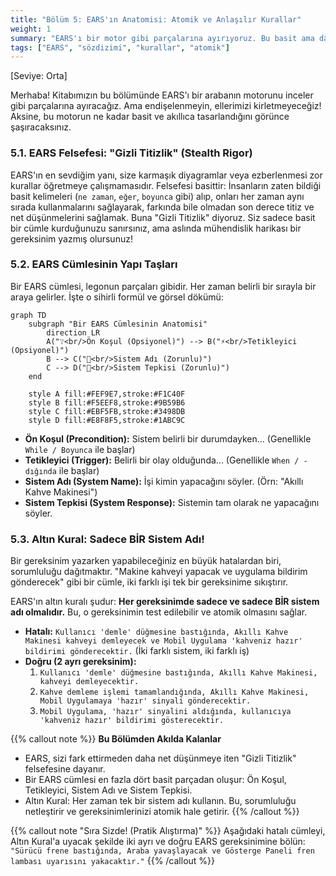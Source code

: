 ```yaml
---
title: "Bölüm 5: EARS'ın Anatomisi: Atomik ve Anlaşılır Kurallar"
weight: 1
summary: "EARS'ı bir motor gibi parçalarına ayırıyoruz. Bu basit ama dâhiyane yapının, karmaşık fikirleri nasıl herkesin anlayacağı atomik parçalara böldüğünü keşfedin."
tags: ["EARS", "sözdizimi", "kurallar", "atomik"]
---
```

[Seviye: Orta]

Merhaba! Kitabımızın bu bölümünde EARS'ı bir arabanın motorunu inceler gibi parçalarına ayıracağız. Ama endişelenmeyin, ellerimizi kirletmeyeceğiz! Aksine, bu motorun ne kadar basit ve akıllıca tasarlandığını görünce şaşıracaksınız.

### 5.1. EARS Felsefesi: "Gizli Titizlik" (Stealth Rigor)

EARS'ın en sevdiğim yanı, size karmaşık diyagramlar veya ezberlenmesi zor kurallar öğretmeye çalışmamasıdır. Felsefesi basittir: İnsanların zaten bildiği basit kelimeleri (`ne zaman`, `eğer`, `boyunca` gibi) alıp, onları her zaman aynı sırada kullanmalarını sağlayarak, farkında bile olmadan son derece titiz ve net düşünmelerini sağlamak. Buna "Gizli Titizlik" diyoruz. Siz sadece basit bir cümle kurduğunuzu sanırsınız, ama aslında mühendislik harikası bir gereksinim yazmış olursunuz!

### 5.2. EARS Cümlesinin Yapı Taşları

Bir EARS cümlesi, legonun parçaları gibidir. Her zaman belirli bir sırayla bir araya gelirler. İşte o sihirli formül ve görsel dökümü:

```mermaid
graph TD
    subgraph "Bir EARS Cümlesinin Anatomisi"
        direction LR
        A("❔<br/>Ön Koşul (Opsiyonel)") --> B("⚡<br/>Tetikleyici (Opsiyonel)")
        B --> C("🤖<br/>Sistem Adı (Zorunlu)")
        C --> D("🎯<br/>Sistem Tepkisi (Zorunlu)")
    end

    style A fill:#FEF9E7,stroke:#F1C40F
    style B fill:#F5EEF8,stroke:#9B59B6
    style C fill:#EBF5FB,stroke:#3498DB
    style D fill:#E8F8F5,stroke:#1ABC9C
```

* **Ön Koşul (Precondition):** Sistem belirli bir durumdayken... (Genellikle `While / Boyunca` ile başlar)
* **Tetikleyici (Trigger):** Belirli bir olay olduğunda... (Genellikle `When / -dığında` ile başlar)
* **Sistem Adı (System Name):** İşi kimin yapacağını söyler. (Örn: "Akıllı Kahve Makinesi")
* **Sistem Tepkisi (System Response):** Sistemin tam olarak ne yapacağını söyler.

### 5.3. Altın Kural: Sadece BİR Sistem Adı!

Bir gereksinim yazarken yapabileceğiniz en büyük hatalardan biri, sorumluluğu dağıtmaktır. "Makine kahveyi yapacak ve uygulama bildirim gönderecek" gibi bir cümle, iki farklı işi tek bir gereksinime sıkıştırır.

EARS'ın altın kuralı şudur: **Her gereksinimde sadece ve sadece BİR sistem adı olmalıdır.** Bu, o gereksinimin test edilebilir ve atomik olmasını sağlar.

* **Hatalı:** `Kullanıcı 'demle' düğmesine bastığında, Akıllı Kahve Makinesi kahveyi demleyecek ve Mobil Uygulama 'kahveniz hazır' bildirimi gönderecektir.` (İki farklı sistem, iki farklı iş)
* **Doğru (2 ayrı gereksinim):**
    1.  `Kullanıcı 'demle' düğmesine bastığında, Akıllı Kahve Makinesi, kahveyi demleyecektir.`
    2.  `Kahve demleme işlemi tamamlandığında, Akıllı Kahve Makinesi, Mobil Uygulamaya 'hazır' sinyali gönderecektir.`
    3.  `Mobil Uygulama, 'hazır' sinyalini aldığında, kullanıcıya 'kahveniz hazır' bildirimi gösterecektir.`

{{% callout note %}}
**Bu Bölümden Akılda Kalanlar**

* EARS, sizi fark ettirmeden daha net düşünmeye iten "Gizli Titizlik" felsefesine dayanır.
* Bir EARS cümlesi en fazla dört basit parçadan oluşur: Ön Koşul, Tetikleyici, Sistem Adı ve Sistem Tepkisi.
* Altın Kural: Her zaman tek bir sistem adı kullanın. Bu, sorumluluğu netleştirir ve gereksinimlerinizi atomik hale getirir.
{{% /callout %}}

{{% callout note "Sıra Sizde! (Pratik Alıştırma)" %}}
Aşağıdaki hatalı cümleyi, Altın Kural'a uyacak şekilde iki ayrı ve doğru EARS gereksinimine bölün: `"Sürücü frene bastığında, Araba yavaşlayacak ve Gösterge Paneli fren lambası uyarısını yakacaktır."`
{{% /callout %}}